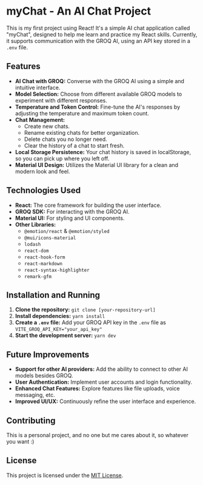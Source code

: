 # myChat - An AI Chat Project

This is my first project using React!  It's a simple AI chat application called "myChat", designed to help me learn and practice my React skills.  Currently, it supports communication with the GROQ AI, using an API key stored in a `.env` file.

## Features

* **AI Chat with GROQ:** Converse with the GROQ AI using a simple and intuitive interface.
* **Model Selection:** Choose from different available GROQ models to experiment with different responses.
* **Temperature and Token Control:** Fine-tune the AI's responses by adjusting the temperature and maximum token count.
* **Chat Management:**
    * Create new chats.
    * Rename existing chats for better organization.
    * Delete chats you no longer need.
    * Clear the history of a chat to start fresh.
* **Local Storage Persistence:**  Your chat history is saved in localStorage, so you can pick up where you left off.
* **Material UI Design:** Utilizes the Material UI library for a clean and modern look and feel.

## Technologies Used

* **React:** The core framework for building the user interface.
* **GROQ SDK:** For interacting with the GROQ AI.
* **Material UI:** For styling and UI components.
* **Other Libraries:**
    * `@emotion/react` & `@emotion/styled`
    * `@mui/icons-material`
    * `lodash`
    * `react-dom`
    * `react-hook-form`
    * `react-markdown`
    * `react-syntax-highlighter`
    * `remark-gfm`

## Installation and Running

1. **Clone the repository:** `git clone [your-repository-url]`
2. **Install dependencies:** `yarn install`
3. **Create a `.env` file:** Add your GROQ API key in the `.env` file as `VITE_GROQ_API_KEY="your_api_key"`
4. **Start the development server:** `yarn dev`

## Future Improvements

* **Support for other AI providers:**  Add the ability to connect to other AI models besides GROQ.
* **User Authentication:**  Implement user accounts and login functionality.
* **Enhanced Chat Features:** Explore features like file uploads, voice messaging, etc.
* **Improved UI/UX:**  Continuously refine the user interface and experience.

## Contributing

This is a personal project, and no one but me cares about it, so whatever you want :)

## License

This project is licensed under the [MIT License](LICENSE).
